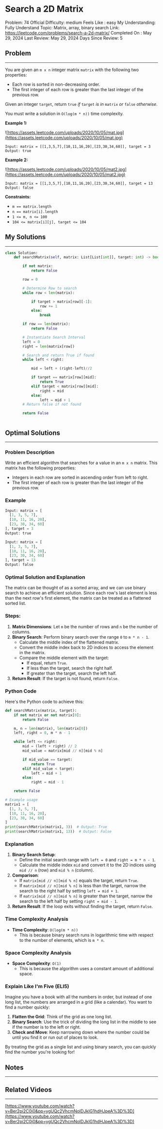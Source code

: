 # Search a 2D Matrix

Problem: 74
Official Difficulty: medium
Feels Like : easy
My Understanding: Fully Understand
Topic: Matrix, array, binary search
Link: https://leetcode.com/problems/search-a-2d-matrix/
Completed On : May 29, 2024
Last Review: May 29, 2024
Days Since Review: 5

## Problem

---

You are given an `m x n` integer matrix `matrix` with the following two properties:

- Each row is sorted in non-decreasing order.
- The first integer of each row is greater than the last integer of the previous row.

Given an integer `target`, return `true` *if* `target` *is in* `matrix` *or* `false` *otherwise*.

You must write a solution in `O(log(m * n))` time complexity.

**Example 1:**

![https://assets.leetcode.com/uploads/2020/10/05/mat.jpg](https://assets.leetcode.com/uploads/2020/10/05/mat.jpg)

```
Input: matrix = [[1,3,5,7],[10,11,16,20],[23,30,34,60]], target = 3
Output: true
```

**Example 2:**

![https://assets.leetcode.com/uploads/2020/10/05/mat2.jpg](https://assets.leetcode.com/uploads/2020/10/05/mat2.jpg)

```
Input: matrix = [[1,3,5,7],[10,11,16,20],[23,30,34,60]], target = 13
Output: false
```

**Constraints:**

- `m == matrix.length`
- `n == matrix[i].length`
- `1 <= m, n <= 100`
- `104 <= matrix[i][j], target <= 104`

## My Solutions

---

```python
class Solution:
    def searchMatrix(self, matrix: List[List[int]], target: int) -> bool:

        if not matrix:
            return False

        row = 0

        # Determine Row to search
        while row < len(matrix):

            if target > matrix[row][-1]:
                row += 1
            else:
                break

        if row == len(matrix): 
            return False

        # Instantiate Search Interval 
        left = 0
        right = len(matrix[row])

        # Search and return True if found 
        while left < right:

            mid = left + (right-left)//2

            if target == matrix[row][mid]:
                return True
            elif target < matrix[row][mid]:
                right = mid
            else:
                left = mid + 1
        # Return false if not found

        return False
```

```python

```

## Optimal Solutions

---

### Problem Description

Write an efficient algorithm that searches for a value in an `m x n` matrix. This matrix has the following properties:

- Integers in each row are sorted in ascending order from left to right.
- The first integer of each row is greater than the last integer of the previous row.

### Example

```python
Input: matrix = [
  [1, 3, 5, 7],
  [10, 11, 16, 20],
  [23, 30, 34, 60]
], target = 3
Output: true

Input: matrix = [
  [1, 3, 5, 7],
  [10, 11, 16, 20],
  [23, 30, 34, 60]
], target = 13
Output: false

```

### Optimal Solution and Explanation

The matrix can be thought of as a sorted array, and we can use binary search to achieve an efficient solution. Since each row's last element is less than the next row's first element, the matrix can be treated as a flattened sorted list.

### Steps:

1. **Matrix Dimensions**: Let `m` be the number of rows and `n` be the number of columns.
2. **Binary Search**: Perform binary search over the range `0` to `m * n - 1`.
    - Calculate the middle index of the flattened matrix.
    - Convert the middle index back to 2D indices to access the element in the matrix.
    - Compare the middle element with the target:
        - If equal, return `True`.
        - If less than the target, search the right half.
        - If greater than the target, search the left half.
3. **Return Result**: If the target is not found, return `False`.

### Python Code

Here's the Python code to achieve this:

```python
def searchMatrix(matrix, target):
    if not matrix or not matrix[0]:
        return False

    m, n = len(matrix), len(matrix[0])
    left, right = 0, m * n - 1

    while left <= right:
        mid = (left + right) // 2
        mid_value = matrix[mid // n][mid % n]

        if mid_value == target:
            return True
        elif mid_value < target:
            left = mid + 1
        else:
            right = mid - 1

    return False

# Example usage
matrix1 = [
  [1, 3, 5, 7],
  [10, 11, 16, 20],
  [23, 30, 34, 60]
]
print(searchMatrix(matrix1, 3))  # Output: True
print(searchMatrix(matrix1, 13))  # Output: False

```

### Explanation

1. **Binary Search Setup**:
    - Define the initial search range with `left = 0` and `right = m * n - 1`.
    - Calculate the middle index `mid` and convert it to the 2D indices using `mid // n` (row) and `mid % n` (column).
2. **Comparison**:
    - If `matrix[mid // n][mid % n]` equals the target, return `True`.
    - If `matrix[mid // n][mid % n]` is less than the target, narrow the search to the right half by setting `left = mid + 1`.
    - If `matrix[mid // n][mid % n]` is greater than the target, narrow the search to the left half by setting `right = mid - 1`.
3. **Return Result**: If the loop exits without finding the target, return `False`.

### Time Complexity Analysis

- **Time Complexity**: `O(log(m * n))`
    - This is because binary search runs in logarithmic time with respect to the number of elements, which is `m * n`.

### Space Complexity Analysis

- **Space Complexity**: `O(1)`
    - This is because the algorithm uses a constant amount of additional space.

### Explain Like I'm Five (ELI5)

Imagine you have a book with all the numbers in order, but instead of one long list, the numbers are arranged in a grid (like a calendar). You want to find a number quickly:

1. **Flatten the Grid**: Think of the grid as one long list.
2. **Binary Search**: Use the trick of dividing the long list in the middle to see if the number is to the left or right.
3. **Check and Move**: Keep narrowing down where the number could be until you find it or run out of places to look.

By treating the grid as a single list and using binary search, you can quickly find the number you're looking for!

## Notes

---

 

## Related Videos

---

[https://www.youtube.com/watch?v=Ber2pi2C0j0&pp=ygUQc2VhcmNoIDJkIG1hdHJpeA%3D%3D](https://www.youtube.com/watch?v=Ber2pi2C0j0&pp=ygUQc2VhcmNoIDJkIG1hdHJpeA%3D%3D)